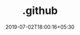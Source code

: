 ---
title: ".github"
date: 2019-07-02T18:00:16+05:30
type: "organisations"
org_name: "Microsoft Azure"
repo_desc: "Default Community Health Files for the Azure organization on GitHub"
repo_link: https://github.com/Azure/.github
---